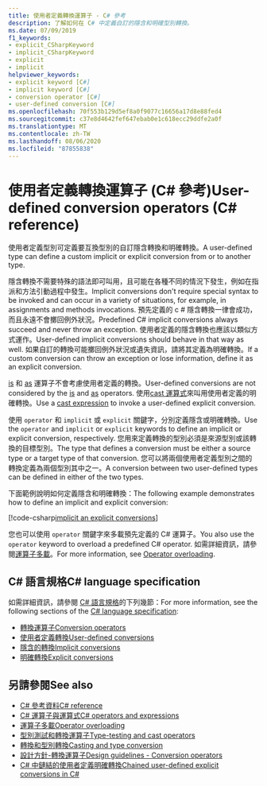 ```yaml
---
title: 使用者定義轉換運算子 - C# 參考
description: 了解如何在 C# 中定義自訂的隱含和明確型別轉換。
ms.date: 07/09/2019
f1_keywords:
- explicit_CSharpKeyword
- implicit_CSharpKeyword
- explicit
- implicit
helpviewer_keywords:
- explicit keyword [C#]
- implicit keyword [C#]
- conversion operator [C#]
- user-defined conversion [C#]
ms.openlocfilehash: 70f553b129d5ef8a0f9077c16656a17d8e88fed4
ms.sourcegitcommit: c37e8d4642fef647ebab0e1c618ecc29ddfe2a0f
ms.translationtype: MT
ms.contentlocale: zh-TW
ms.lasthandoff: 08/06/2020
ms.locfileid: "87855838"
---
```

# <a name="user-defined-conversion-operators-c-reference"></a><span data-ttu-id="80f32-103">使用者定義轉換運算子 (C# 參考)</span><span class="sxs-lookup"><span data-stu-id="80f32-103">User-defined conversion operators (C# reference)</span></span>

<span data-ttu-id="80f32-104">使用者定義型別可定義要互換型別的自訂隱含轉換和明確轉換。</span><span class="sxs-lookup"><span data-stu-id="80f32-104">A user-defined type can define a custom implicit or explicit conversion from or to another type.</span></span>

<span data-ttu-id="80f32-105">隱含轉換不需要特殊的語法即可叫用，且可能在各種不同的情況下發生，例如在指派和方法引動過程中發生。</span><span class="sxs-lookup"><span data-stu-id="80f32-105">Implicit conversions don't require special syntax to be invoked and can occur in a variety of situations, for example, in assignments and methods invocations.</span></span> <span data-ttu-id="80f32-106">預先定義的 c # 隱含轉換一律會成功，而且永遠不會擲回例外狀況。</span><span class="sxs-lookup"><span data-stu-id="80f32-106">Predefined C# implicit conversions always succeed and never throw an exception.</span></span> <span data-ttu-id="80f32-107">使用者定義的隱含轉換也應該以類似方式運作。</span><span class="sxs-lookup"><span data-stu-id="80f32-107">User-defined implicit conversions should behave in that way as well.</span></span> <span data-ttu-id="80f32-108">如果自訂的轉換可能擲回例外狀況或遺失資訊，請將其定義為明確轉換。</span><span class="sxs-lookup"><span data-stu-id="80f32-108">If a custom conversion can throw an exception or lose information, define it as an explicit conversion.</span></span>

<span data-ttu-id="80f32-109">[is](type-testing-and-cast.md#is-operator) 和 [as](type-testing-and-cast.md#as-operator) 運算子不會考慮使用者定義的轉換。</span><span class="sxs-lookup"><span data-stu-id="80f32-109">User-defined conversions are not considered by the [is](type-testing-and-cast.md#is-operator) and [as](type-testing-and-cast.md#as-operator) operators.</span></span> <span data-ttu-id="80f32-110">使用[cast 運算式](type-testing-and-cast.md#cast-expression)來叫用使用者定義的明確轉換。</span><span class="sxs-lookup"><span data-stu-id="80f32-110">Use a [cast expression](type-testing-and-cast.md#cast-expression) to invoke a user-defined explicit conversion.</span></span>

<span data-ttu-id="80f32-111">使用 `operator` 和 `implicit` 或 `explicit` 關鍵字，分別定義隱含或明確轉換。</span><span class="sxs-lookup"><span data-stu-id="80f32-111">Use the `operator` and `implicit` or `explicit` keywords to define an implicit or explicit conversion, respectively.</span></span> <span data-ttu-id="80f32-112">您用來定義轉換的型別必須是來源型別或該轉換的目標型別。</span><span class="sxs-lookup"><span data-stu-id="80f32-112">The type that defines a conversion must be either a source type or a target type of that conversion.</span></span> <span data-ttu-id="80f32-113">您可以將兩個使用者定義型別之間的轉換定義為兩個型別其中之一。</span><span class="sxs-lookup"><span data-stu-id="80f32-113">A conversion between two user-defined types can be defined in either of the two types.</span></span>

<span data-ttu-id="80f32-114">下面範例說明如何定義隱含和明確轉換：</span><span class="sxs-lookup"><span data-stu-id="80f32-114">The following example demonstrates how to define an implicit and explicit conversion:</span></span>

[!code-csharp[implicit an explicit conversions](snippets/UserDefinedConversions.cs)]

<span data-ttu-id="80f32-115">您也可以使用 `operator` 關鍵字來多載預先定義的 C# 運算子。</span><span class="sxs-lookup"><span data-stu-id="80f32-115">You also use the `operator` keyword to overload a predefined C# operator.</span></span> <span data-ttu-id="80f32-116">如需詳細資訊，請參閱[運算子多載](operator-overloading.md)。</span><span class="sxs-lookup"><span data-stu-id="80f32-116">For more information, see [Operator overloading](operator-overloading.md).</span></span>

## <a name="c-language-specification"></a><span data-ttu-id="80f32-117">C# 語言規格</span><span class="sxs-lookup"><span data-stu-id="80f32-117">C# language specification</span></span>

<span data-ttu-id="80f32-118">如需詳細資訊，請參閱 [C# 語言規格](~/_csharplang/spec/introduction.md)的下列幾節：</span><span class="sxs-lookup"><span data-stu-id="80f32-118">For more information, see the following sections of the [C# language specification](~/_csharplang/spec/introduction.md):</span></span>

- [<span data-ttu-id="80f32-119">轉換運算子</span><span class="sxs-lookup"><span data-stu-id="80f32-119">Conversion operators</span></span>](~/_csharplang/spec/classes.md#conversion-operators)
- [<span data-ttu-id="80f32-120">使用者定義轉換</span><span class="sxs-lookup"><span data-stu-id="80f32-120">User-defined conversions</span></span>](~/_csharplang/spec/conversions.md#user-defined-conversions)
- [<span data-ttu-id="80f32-121">隱含的轉換</span><span class="sxs-lookup"><span data-stu-id="80f32-121">Implicit conversions</span></span>](~/_csharplang/spec/conversions.md#implicit-conversions)
- [<span data-ttu-id="80f32-122">明確轉換</span><span class="sxs-lookup"><span data-stu-id="80f32-122">Explicit conversions</span></span>](~/_csharplang/spec/conversions.md#explicit-conversions)

## <a name="see-also"></a><span data-ttu-id="80f32-123">另請參閱</span><span class="sxs-lookup"><span data-stu-id="80f32-123">See also</span></span>

- [<span data-ttu-id="80f32-124">C# 參考資料</span><span class="sxs-lookup"><span data-stu-id="80f32-124">C# reference</span></span>](../index.md)
- [<span data-ttu-id="80f32-125">C# 運算子與運算式</span><span class="sxs-lookup"><span data-stu-id="80f32-125">C# operators and expressions</span></span>](index.md)
- [<span data-ttu-id="80f32-126">運算子多載</span><span class="sxs-lookup"><span data-stu-id="80f32-126">Operator overloading</span></span>](operator-overloading.md)
- [<span data-ttu-id="80f32-127">型別測試和轉換運算子</span><span class="sxs-lookup"><span data-stu-id="80f32-127">Type-testing and cast operators</span></span>](type-testing-and-cast.md)
- [<span data-ttu-id="80f32-128">轉換和型別轉換</span><span class="sxs-lookup"><span data-stu-id="80f32-128">Casting and type conversion</span></span>](../../programming-guide/types/casting-and-type-conversions.md)
- [<span data-ttu-id="80f32-129">設計方針-轉換運算子</span><span class="sxs-lookup"><span data-stu-id="80f32-129">Design guidelines - Conversion operators</span></span>](../../../standard/design-guidelines/operator-overloads.md#conversion-operators)
- [<span data-ttu-id="80f32-130">C# 中鏈結的使用者定義明確轉換</span><span class="sxs-lookup"><span data-stu-id="80f32-130">Chained user-defined explicit conversions in C#</span></span>](https://docs.microsoft.com/archive/blogs/ericlippert/chained-user-defined-explicit-conversions-in-c)
